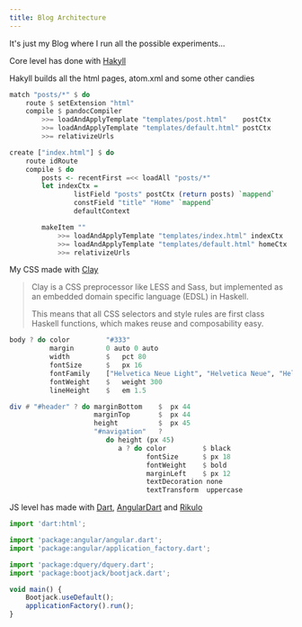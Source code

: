 ```yaml
---
title: Blog Architecture
---
```


It's just my Blog where I run all the possible experiments...

Core level has done with [Hakyll](http://jaspervdj.be/hakyll/)

Hakyll builds all the html pages, atom.xml and some other candies

``` haskell
match "posts/*" $ do
    route $ setExtension "html"
    compile $ pandocCompiler
        >>= loadAndApplyTemplate "templates/post.html"    postCtx
        >>= loadAndApplyTemplate "templates/default.html" postCtx
        >>= relativizeUrls

create ["index.html"] $ do
    route idRoute
    compile $ do
        posts <- recentFirst =<< loadAll "posts/*"
        let indexCtx =
                listField "posts" postCtx (return posts) `mappend`
                constField "title" "Home" `mappend`
                defaultContext

        makeItem ""
            >>= loadAndApplyTemplate "templates/index.html" indexCtx
            >>= loadAndApplyTemplate "templates/default.html" homeCtx
            >>= relativizeUrls
```

My CSS made with [Clay](https://github.com/sebastiaanvisser/clay)

> Clay is a CSS preprocessor like LESS and Sass,
> but implemented as an embedded domain specific language (EDSL) in Haskell.
>
> This means that all CSS selectors and style rules are first class Haskell functions,
> which makes reuse and composability easy.

``` haskell
body ? do color         "#333"
          margin        0 auto 0 auto
          width         $   pct 80
          fontSize      $   px 16
          fontFamily    ["Helvetica Neue Light", "Helvetica Neue", "Helvetica"] [sansSerif]
          fontWeight    $   weight 300
          lineHeight    $   em 1.5

div # "#header" ? do marginBottom    $  px 44
                     marginTop       $  px 44
                     height          $  px 45
                     "#navigation"   ?
                        do height (px 45)
                           a ? do color         $ black
                                  fontSize      $ px 18
                                  fontWeight    $ bold
                                  marginLeft    $ px 12
                                  textDecoration none
                                  textTransform  uppercase
```

JS level has made with [Dart](https://www.dartlang.org/), [AngularDart](https://angulardart.org) and [Rikulo](http://rikulo.org/)

``` javascript
import 'dart:html';

import 'package:angular/angular.dart';
import 'package:angular/application_factory.dart';

import 'package:dquery/dquery.dart';
import 'package:bootjack/bootjack.dart';

void main() {
    Bootjack.useDefault();
    applicationFactory().run();
}
```
